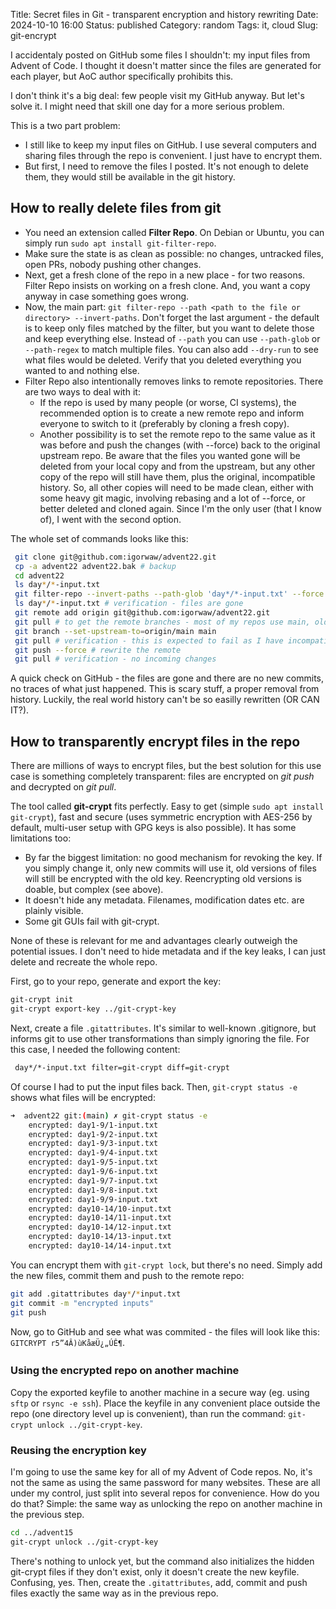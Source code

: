 Title: Secret files in Git - transparent encryption and history rewriting
Date: 2024-10-10 16:00
Status: published
Category: random
Tags: it, cloud
Slug: git-encrypt

I accidentaly posted on GitHub some files I shouldn't: my input files from Advent of Code. I thought it doesn't matter since the files are generated for each player, but AoC author specifically prohibits this.

I don't think it's a big deal: few people visit my GitHub anyway. But let's solve it. I might need that skill one day for a more serious problem.

This is a two part problem:

- I still like to keep my input files on GitHub. I use several computers and sharing files through the repo is convenient. I just have to encrypt them.
- But first, I need to remove the files I posted. It's not enough to delete them, they would still be available in the git history.

## How to really delete files from git

- You need an extension called **Filter Repo**. On Debian or Ubuntu, you can simply run `sudo apt install git-filter-repo`.
- Make sure the state is as clean as possible: no changes, untracked files, open PRs, nobody pushing other changes.
- Next, get a fresh clone of the repo in a new place - for two reasons. Filter Repo insists on working on a fresh clone. And, you want a copy anyway in case something goes wrong.
- Now, the main part: `git filter-repo --path <path to the file or directory> --invert-paths`. Don't forget the last argument - the default is to keep only files matched by the filter, but you want to delete those and keep everything else. Instead of `--path` you can use `--path-glob` or `--path-regex` to match multiple files. You can also add `--dry-run` to see what files would be deleted. Verify that you deleted everything you wanted to and nothing else.
- Filter Repo also intentionally removes links to remote repositories. There are two ways to deal with it:
    - If the repo is used by many people (or worse, CI systems), the recommended option is to create a new remote repo and inform everyone to switch to it (preferably by cloning a fresh copy).
    - Another possibility is to set the remote repo to the same value as it was before and push the changes (with --force) back to the original upstream repo. Be aware that the files you wanted gone will be deleted from your local copy and from the upstream, but any other copy of the repo will still have them, plus the original, incompatible history. So, all other copies will need to be made clean, either with some heavy git magic, involving rebasing and a lot of --force, or better deleted and cloned again. Since I'm the only user (that I know of), I went with the second option.

The whole set of commands looks like this:

```bash
 git clone git@github.com:igorwaw/advent22.git
 cp -a advent22 advent22.bak # backup
 cd advent22
 ls day*/*-input.txt
 git filter-repo --invert-paths --path-glob 'day*/*-input.txt' --force
 ls day*/*-input.txt # verification - files are gone
 git remote add origin git@github.com:igorwaw/advent22.git
 git pull # to get the remote branches - most of my repos use main, older ones still use master
 git branch --set-upstream-to=origin/main main
 git pull # verification - this is expected to fail as I have incompatible changes
 git push --force # rewrite the remote
 git pull # verification - no incoming changes
```

A quick check on GitHub - the files are gone and there are no new commits, no traces of what just happened. This is scary stuff, a proper removal from history. Luckily, the real world history can't be so easilly rewritten (OR CAN IT?).

## How to transparently encrypt files in the repo

There are millions of ways to encrypt files, but the best solution for this use case is something completely transparent: files are encrypted on *git push* and decrypted on *git pull*.

The tool called **git-crypt** fits perfectly. Easy to get (simple `sudo apt install git-crypt`), fast and secure (uses symmetric encryption with AES-256 by default, multi-user setup with GPG keys is also possible). It has some limitations too:

- By far the biggest limitation: no good mechanism for revoking the key. If you simply change it, only new commits will use it, old versions of files will still be encrypted with the old key. Reencrypting old versions is doable, but complex (see above).
- It doesn't hide any metadata. Filenames, modification dates etc. are plainly visible.
- Some git GUIs fail with git-crypt.

None of these is relevant for me and advantages clearly outweigh the potential issues. I don't need to hide metadata and if the key leaks, I can just delete and recreate the whole repo.

First, go to your repo, generate and export the key:

```bash
git-crypt init
git-crypt export-key ../git-crypt-key
```

Next, create a file `.gitattributes`. It's similar to well-known .gitignore, but informs git to use other transformations than simply ignoring the file. For this case, I needed the following content:

```bash
 day*/*-input.txt filter=git-crypt diff=git-crypt
```

Of course I had to put the input files back. Then, `git-crypt status -e` shows what files will be encrypted:

```bash
➜  advent22 git:(main) ✗ git-crypt status -e
    encrypted: day1-9/1-input.txt
    encrypted: day1-9/2-input.txt
    encrypted: day1-9/3-input.txt
    encrypted: day1-9/4-input.txt
    encrypted: day1-9/5-input.txt
    encrypted: day1-9/6-input.txt
    encrypted: day1-9/7-input.txt
    encrypted: day1-9/8-input.txt
    encrypted: day1-9/9-input.txt
    encrypted: day10-14/10-input.txt
    encrypted: day10-14/11-input.txt
    encrypted: day10-14/12-input.txt
    encrypted: day10-14/13-input.txt
    encrypted: day10-14/14-input.txt
```

You can encrypt them with `git-crypt lock`, but there's no need. Simply add the new files, commit them and push to the remote repo:

```bash
git add .gitattributes day*/*input.txt
git commit -m "encrypted inputs"
git push
```

Now, go to GitHub and see what was commited - the files will look like this: ` GITCRYPT r5”4Â)ùKåæÜ¿„ÚÊ¶`.

### Using the encrypted repo on another machine

Copy the exported keyfile to another machine in a secure way (eg. using `sftp` or `rsync -e ssh`). Place the keyfile in any convenient place outside the repo (one directory level up is convenient), than run the command: `git-crypt unlock ../git-crypt-key`.

### Reusing the encryption key

I'm going to use the same key for all of my Advent of Code repos. No, it's not the same as using the same password for many websites. These are all under my control, just split into several repos for convenience. How do you do that? Simple: the same way as unlocking the repo on another machine in the previous step.

```bash
cd ../advent15
git-crypt unlock ../git-crypt-key
```

There's nothing to unlock yet, but the command also initializes the hidden git-crypt files if they don't exist, only it doesn't create the new keyfile. Confusing, yes. Then, create the `.gitattributes`, add, commit and push files exactly the same way as in the previous repo.
